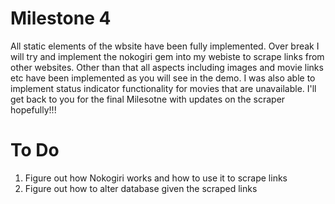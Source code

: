 # Milestone 4

All static elements of the wbsite have been fully implemented. Over break I will try and implement the nokogiri gem into my webiste to scrape links from other websites. Other than that all aspects including images and movie links etc have been implemented as you will see in the demo. I was also able to implement status indicator functionality for movies that are unavailable. I'll get back to you for the final Milesotne with updates on the scraper hopefully!!!


# To Do

1) Figure out how Nokogiri works and how to use it to scrape links
2) Figure out how to alter database given the scraped links


